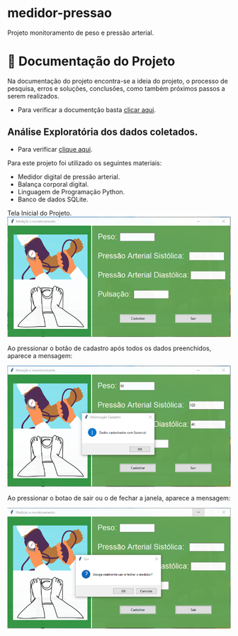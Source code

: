 # medidor-pressao
Projeto monitoramento de peso e pressão arterial.

# :memo: Documentação do Projeto
Na documentação do projeto encontra-se a ideia do projeto, o processo de pesquisa, erros e soluções, conclusões, como também próximos passos a serem realizados.
* Para verificar a documentção basta [clicar aqui](https://github.com/rafhaelom/medidor-pressao/blob/main/medidor_peso_e_pressao_arterial.pdf). 

## Análise Exploratória dos dados coletados.
* Para verificar [clique aqui](https://github.com/rafhaelom/DataScience/blob/master/ProjetosFaculdade/Medidor_Peso_e_Pressao_Arterial/Analise_medidor.ipynb).

Para este projeto foi utilizado os seguintes materiais:
* Medidor digital de pressão arterial.
* Balança corporal digital.
* Linguagem de Programação Python.
* Banco de dados SQLite.


Tela Inicial do Projeto.
![tela-inicio](images/tela_inicial.png)

Ao pressionar o botão de cadastro após todos os dados preenchidos, aparece a mensagem:

![cadastrado](images/cadastro.png)


Ao pressionar o botao de sair ou o de fechar a janela, aparece a mensagem:

![saindo](images/saindo.png)
